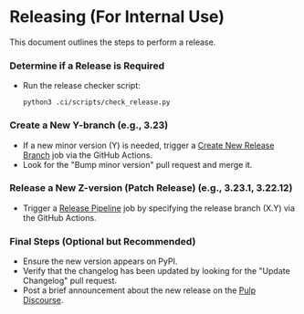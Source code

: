 [//]: # "WARNING: DO NOT EDIT!"
[//]: # ""
[//]: # "This file was generated by plugin_template, and is managed by it. Please use"
[//]: # "'./plugin-template --github pulp_npm' to update this file."
[//]: # ""
[//]: # "For more info visit https://github.com/pulp/plugin_template"
# Releasing (For Internal Use)

This document outlines the steps to perform a release.

### Determine if a Release is Required
- Run the release checker script:
  ```
  python3 .ci/scripts/check_release.py
  ```

### Create a New Y-branch (e.g., 3.23)
- If a new minor version (Y) is needed, trigger a [Create New Release Branch](https://github.com/pulp/pulp_npm/actions/workflows/create-branch.yml) job via the GitHub Actions.
- Look for the "Bump minor version" pull request and merge it.

### Release a New Z-version (Patch Release) (e.g., 3.23.1, 3.22.12)
- Trigger a [Release Pipeline](https://github.com/pulp/pulp_npm/actions/workflows/release.yml) job by specifying the release branch (X.Y) via the GitHub Actions.

### Final Steps (Optional but Recommended)
- Ensure the new version appears on PyPI.
- Verify that the changelog has been updated by looking for the "Update Changelog" pull request.
- Post a brief announcement about the new release on the [Pulp Discourse](https://discourse.pulpproject.org/).
